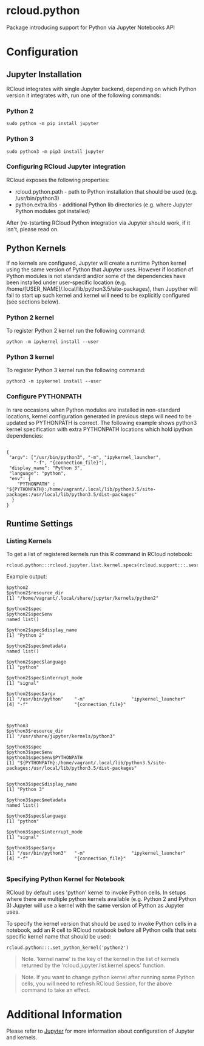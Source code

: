 # rcloud.python
Package introducing support for Python via Jupyter Notebooks API

# Configuration

## Jupyter Installation

RCloud integrates with single Jupyter backend, depending on which Python version it integrates with, run one of the following commands:

### Python 2

```{bash}
sudo python -m pip install jupyter
```

### Python 3

```{bash}
sudo python3 -m pip3 install jupyter
```

### Configuring RCloud Jupyter integration

RCloud exposes the following properties:

 * rcloud.python.path - path to Python installation that should be used (e.g. /usr/bin/python3)
 * python.extra.libs - additional Python lib directories (e.g. where Jupyter Python modules got installed)


After (re-)starting RCloud Python integration via Jupyter should work, if it isn't, please read on.


## Python Kernels

If no kernels are configured, Jupyter will create a runtime Python kernel using the same version of Python that Jupyter uses. However if location of Python modules is not standard and/or some of the dependencies have been installed under user-specific location (e.g. /home/[USER_NAME]/.local/lib/python3.5/site-packages), then Jupyther will fail to start up such kernel and kernel will need to be explicitly configured (see sections below).



### Python 2 kernel

To register Python 2 kernel run the following command:

```{bash}
python -m ipykernel install --user
```

### Python 3 kernel

To register Python 3 kernel run the following command:

```{bash}
python3 -m ipykernel install --user
```

### Configure PYTHONPATH

In rare occasions when Python modules are installed in non-standard locations, kernel configuration generated in previous steps will need to be updated so PYTHONPATH is correct. The following example shows python3 kernel specification with extra PYTHONPATH locations which hold ipython dependencies:

```{json}

{
 "argv": ["/usr/bin/python3", "-m", "ipykernel_launcher",
          "-f", "{connection_file}"],
 "display_name": "Python 3",
 "language": "python",
 "env": {
    "PYTHONPATH" : "${PYTHONPATH}:/home/vagrant/.local/lib/python3.5/site-packages:/usr/local/lib/python3.5/dist-packages"
  }
}

```

## Runtime Settings

### Listing Kernels

To get a list of registered kernels run this R command in RCloud notebook:
```{R}
rcloud.python:::rcloud.jupyter.list.kernel.specs(rcloud.support:::.session) 
```
Example output:
```{R}
$python2
$python2$resource_dir
[1] "/home/vagrant/.local/share/jupyter/kernels/python2"

$python2$spec
$python2$spec$env
named list()

$python2$spec$display_name
[1] "Python 2"

$python2$spec$metadata
named list()

$python2$spec$language
[1] "python"

$python2$spec$interrupt_mode
[1] "signal"

$python2$spec$argv
[1] "/usr/bin/python"    "-m"                 "ipykernel_launcher"
[4] "-f"                 "{connection_file}"



$python3
$python3$resource_dir
[1] "/usr/share/jupyter/kernels/python3"

$python3$spec
$python3$spec$env
$python3$spec$env$PYTHONPATH
[1] "${PYTHONPATH}:/home/vagrant/.local/lib/python3.5/site-packages:/usr/local/lib/python3.5/dist-packages"


$python3$spec$display_name
[1] "Python 3"

$python3$spec$metadata
named list()

$python3$spec$language
[1] "python"

$python3$spec$interrupt_mode
[1] "signal"

$python3$spec$argv
[1] "/usr/bin/python3"   "-m"                 "ipykernel_launcher"
[4] "-f"                 "{connection_file}"


```


### Specifying Python Kernel for Notebook

RCloud by default uses 'python' kernel to invoke Python cells. In setups where there are multiple python kernels available (e.g. Python 2 and Python 3) Jupyter will use a kernel with the same version of Python as Jupyter uses.

To specify the kernel version that should be used to invoke Python cells in a notebook, add an R cell to RCloud notebook before all Python cells that sets specific kernel name that should be used:
```{R}
rcloud.python:::.set_python_kernel('python2')
```
> Note.
> 'kernel name' is the key of the kernel in the list of kernels returned by the 'rcloud.jupyter.list.kernel.specs' function.


> Note. 
> If you want to change python kernel after running some Python cells, you will need to refresh RCloud Session, for the above command to take an effect.


# Additional Information

Please refer to [Jupyter](https://jupyter.readthedocs.io/en/latest/content-quickstart.html) for more information about configuration of Jupyter and kernels.


